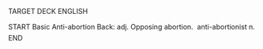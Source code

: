 TARGET DECK
ENGLISH

START
Basic
Anti-abortion
Back: adj. Opposing abortion.  anti-abortionist n.
END
